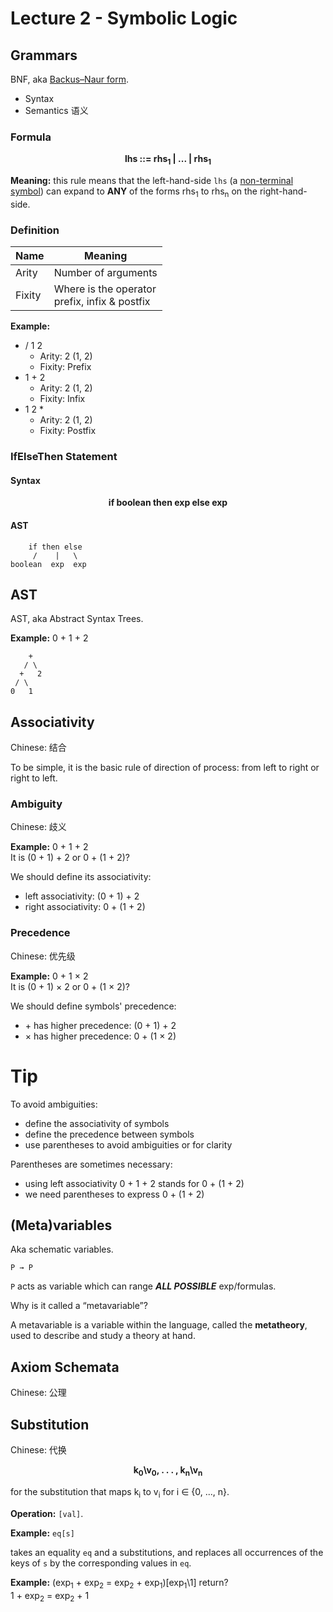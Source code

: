 # Lecture 2 - Symbolic Logic

## Grammars

BNF, aka [Backus–Naur form](https://en.wikipedia.org/wiki/Backus%E2%80%93Naur_form).

- Syntax
- Semantics 语义

### Formula

<center>
<strong>
    lhs ::= rhs<sub>1</sub> | ... | rhs<sub>1</sub>
</strong>
</center>

**Meaning:** this rule means that the left-hand-side `lhs` (a
[non-terminal symbol](https://en.wikipedia.org/wiki/Terminal_and_nonterminal_symbols)) can expand to **ANY** of the forms rhs<sub>1</sub> to rhs<sub>n</sub>
on the right-hand-side.

### Definition

| Name   | Meaning |
| ------ | ------- |
| Arity  | Number of arguments |
| Fixity | Where is the operator<br>prefix, infix & postfix |

**Example:**

- / 1 2
  - Arity: 2 (1, 2)
  - Fixity: Prefix
- 1 + 2
  - Arity: 2 (1, 2)
  - Fixity: Infix
- 1 2 *
  - Arity: 2 (1, 2)
  - Fixity: Postfix

### IfElseThen Statement

#### Syntax

<center>
<strong>
    if boolean then exp else exp
</strong>
</center>

#### AST

```
    if then else
     /    |   \
boolean  exp  exp
```

## AST

AST, aka Abstract Syntax Trees.

**Example:** 0 + 1 + 2
```
    +
   / \
  +   2
 / \
0   1
```

## Associativity

Chinese: 结合

To be simple, it is the basic rule of direction of process: from left to right or right to left.

### Ambiguity

Chinese: 歧义

**Example:** 0 + 1 + 2  
It is (0 + 1) + 2 or 0 + (1 + 2)?

We should define its associativity:

- left associativity: (0 + 1) + 2
- right associativity: 0 + (1 + 2)

### Precedence

Chinese: 优先级

**Example:** 0 + 1 × 2  
It is (0 + 1) × 2 or 0 + (1 × 2)?

We should define symbols' precedence:

- \+ has higher precedence: (0 + 1) + 2
- × has higher precedence: 0 + (1 × 2)

# Tip

To avoid ambiguities:
- define the associativity of symbols
- define the precedence between symbols
- use parentheses to avoid ambiguities or for clarity

Parentheses are sometimes necessary:
- using left associativity 0 + 1 + 2 stands for 0 + (1 + 2)
- we need parentheses to express 0 + (1 + 2)

## (Meta)variables

Aka schematic variables.

```
P → P
```

`P` acts as variable which can range ***ALL POSSIBLE*** exp/formulas.

Why is it called a “metavariable”?

A metavariable is a variable
within the language, called the **metatheory**, used to describe and study a theory at hand.

## Axiom Schemata

Chinese: 公理

## Substitution

Chinese: 代换


<center>
<strong>
k<sub>0</sub>\v<sub>0</sub>, . . . , k<sub>n</sub>\v<sub>n</sub>
</strong>
</center>

for the substitution that maps k<sub>i</sub> to v<sub>i</sub> for i ∈ {0, ..., n}.

**Operation:** `[val]`.

**Example:** `eq[s]`

takes an equality `eq` and a substitutions, and replaces all occurrences of the keys of `s` by the corresponding values in `eq`.

**Example:** (exp<sub>1</sub> + exp<sub>2</sub> = exp<sub>2</sub> + exp<sub>1</sub>)\[exp<sub>1</sub>\1] return?  
1 + exp<sub>2</sub> = exp<sub>2</sub> + 1

